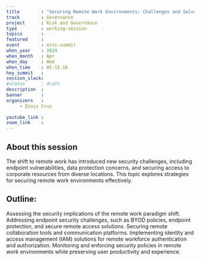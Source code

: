 ```yaml
---
title        : "Securing Remote Work Environments: Challenges and Solutions (panel)"
track        : Governance
project      : Risk and Governance
type         : working-session
topics       : 
featured     :
event        : mini-summit
when_year    : 2024
when_month   : Apr
when_day     : Wed
when_time    : WS-15-16
hey_summit   : 
session_slack:
#status      : draft
description  :
banner       : 
organizers   :
     - Dinis Cruz
    
youtube_link : 
zoom_link    : 
---
```


## About this session
The shift to remote work has introduced new security challenges, including endpoint vulnerabilities, data protection concerns, and securing access to corporate resources from diverse locations. This topic explores strategies for securing remote work environments effectively.

## Outline:
Assessing the security implications of the remote work paradigm shift.
Addressing endpoint security challenges, such as BYOD policies, endpoint protection, and secure remote access solutions.
Securing remote collaboration tools and communication platforms.
Implementing identity and access management (IAM) solutions for remote workforce authentication and authorization.
Monitoring and enforcing security policies in remote work environments while preserving user productivity and experience.
